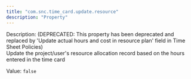 ```yaml
---
title: "com.snc.time_card.update.resource"
description: "Property"
---
```


Description: (DEPRECATED: This property has been deprecated and replaced by 'Update actual hours and cost in resource plan' field in Time Sheet Policies) </br>
Update the project/user's resource allocation record based on the hours entered in the time card

Value: `false`